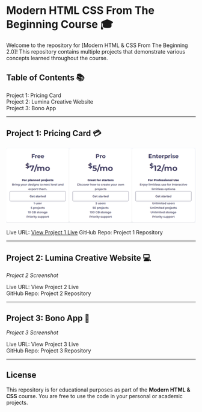 # Modern HTML CSS From The Beginning Course 🎓  
Welcome to the repository for [Modern HTML & CSS From The Beginning 2.0]! This repository contains multiple projects that demonstrate various concepts learned throughout the course.

## Table of Contents 📚  
Project 1: Pricing Card  
Project 2: Lumina Creative Website  
Project 3: Bono App  

---

## Project 1: Pricing Card 💳  
![Project Screenshot](screenshots/pricing_card.PNG)

Live URL: [View Project 1 Live](https://pricing-card-e0e6dc.netlify.app/)
GitHub Repo: Project 1 Repository

---

## Project 2: Lumina Creative Website 💻  
_Project 2 Screenshot_

Live URL: View Project 2 Live  
GitHub Repo: Project 2 Repository

---

## Project 3: Bono App 🧩  
_Project 3 Screenshot_

Live URL: View Project 3 Live  
GitHub Repo: Project 3 Repository

---

## License  
This repository is for educational purposes as part of the **Modern HTML & CSS** course. You are free to use the code in your personal or academic projects.
